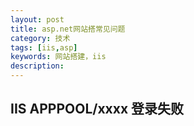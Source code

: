 ```yaml
---
layout: post
title: asp.net网站搭常见问题
category: 技术
tags: [iis,asp]
keywords: 网站搭建，iis
description: 
---
```


## IIS APPPOOL/xxxx 登录失败

